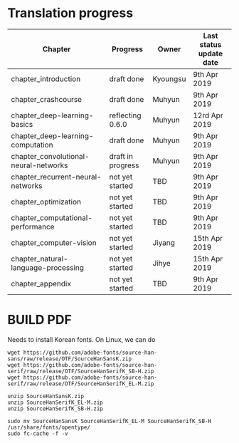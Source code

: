 # Translation progress


| Chapter              | Progress | Owner | Last status update date |
| -------------------- | -------- | ----- | --- |
| chapter_introduction | draft done | Kyoungsu | 9th Apr 2019 |
| chapter_crashcourse | draft done | Muhyun | 9th Apr 2019 |
| chapter_deep-learning-basics | reflecting 0.6.0 | Muhyun | 12rd Apr 2019 |
| chapter_deep-learning-computation | draft done | Muhyun | 9th Apr 2019 |
| chapter_convolutional-neural-networks | draft in progress | Muhyun |9th Apr 2019|
| chapter_recurrent-neural-networks | not yet started | TBD |9th Apr 2019|
| chapter_optimization |not yet started|TBD|9th Apr 2019|
| chapter_computational-performance |not yet started|TBD|9th Apr 2019|
| chapter_computer-vision |not yet started|Jiyang|15th Apr 2019|
| chapter_natural-language-processing |not yet started|Jihye|15th Apr 2019|
| chapter_appendix |not yet started|TBD|9th Apr 2019|

# BUILD PDF

Needs to install Korean fonts. On Linux, we can do

```
wget https://github.com/adobe-fonts/source-han-sans/raw/release/OTF/SourceHanSansK.zip
wget https://github.com/adobe-fonts/source-han-serif/raw/release/OTF/SourceHanSerifK_SB-H.zip
wget https://github.com/adobe-fonts/source-han-serif/raw/release/OTF/SourceHanSerifK_EL-M.zip

unzip SourceHanSansK.zip
unzip SourceHanSerifK_EL-M.zip
unzip SourceHanSerifK_SB-H.zip

sudo mv SourceHanSansK SourceHanSerifK_EL-M SourceHanSerifK_SB-H /usr/share/fonts/opentype/
sudo fc-cache -f -v
```

